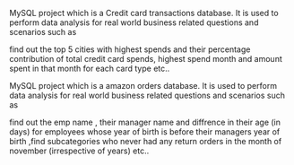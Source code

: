 MySQL project which is a Credit card transactions database. It is used to perform data analysis for real world business related questions and scenarios such as

find out the top 5 cities with highest spends and their percentage contribution of total credit card spends,
highest spend month and amount spent in that month for each card type
etc..

MySQL project which is a amazon orders database. It is used to perform data analysis for real world business related questions and scenarios such as

find out the emp name , their manager name and diffrence in their age (in days) for employees whose year of birth is before their managers year of birth
,find subcategories who never had any return orders in the month of november (irrespective of years)
etc..
